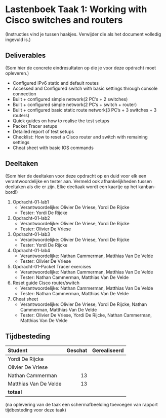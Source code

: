 # Lastenboek Taak 1: Working with Cisco switches and routers

(Instructies vind je tussen haakjes. Verwijder die als het document volledig ingevuld is.)

## Deliverables

(Som hier de concrete eindresultaten op die je voor deze opdracht moet opleveren.)
* Configured IPv6 static and default routes
* Accessed and Configured switch with basic settings through console connection
* Built + configured simple network(2 PC’s + 2 switches)
* Built + configured simple network(2 PC’s + switch + router)
* Built + configured basic static route network(3 PC’s + 3 switches + 3 routers)
* Quick guides on how to realise the test setups
* Packet Tracer setups
* Detailed report of test setups
* Checklist: How to reset a Cisco router and switch with remaining settings
* Cheat sheet with basic IOS commands



## Deeltaken

(Som hier de deeltaken voor deze opdracht op en duid voor elk een verantwoordelijke en tester aan. Vermeld ook afhankelijkheden tussen deeltaken als die er zijn. Elke deeltaak wordt een kaartje op het kanban-bord!)

1. Opdracht-01-lab1
    - Verantwoordelijke: Olivier De Vriese, Yordi De Rijcke
    - Tester: Yordi De Rijcke
2. Opdracht-01-lab2
    - Verantwoordelijke: Olivier De Vriese, Yordi De Rijcke
    - Tester: Olivier De Vriese
3. Opdracht-01-lab3
    - Verantwoordelijke: Olivier De Vriese, Yordi De Rijcke
    - Tester: Yordi De Rijcke
4. Opdracht-01-lab4
    - Verantwoordelijke: Nathan Cammerman, Matthias Van De Velde
    - Tester: Olivier De Vriese
5. Opdracht-01-Packet Tracer exercises
    - Verantwoordelijke: Nathan Cammerman, Matthias Van De Velde
    - Tester: Nathan Cammerman, Matthias Van De Velde
6. Reset guide Cisco router/switch
    - Verantwoordelijke: Nathan Cammerman, Matthias Van De Velde
    - Tester: Nathan Cammerman, Matthias Van De Velde
7. Cheat sheet
    - Verantwoordelijke: Olivier De Vriese, Yordi De Rijcke, Nathan Cammerman, Matthias Van De Velde
    - Tester: Olivier De Vriese, Yordi De Rijcke, Nathan Cammerman, Matthias Van De Velde
    
## Tijdbesteding

| Student    | Geschat | Gerealiseerd |
| :---       | ---:    | ---:         |
| Yordi De Rijcke   |         |              |
| Olivier De Vriese   |         |              |
| Nathan Cammerman   |     13    |              |
| Matthias Van De Velde   |    13     |              |
| **totaal** |         |              |

(na oplevering van de taak een schermafbeelding toevoegen van rapport tijdbesteding voor deze taak)
